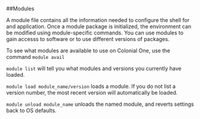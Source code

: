 ##Modules

A module file contains all the information needed to configure the shell for and application. Once a module package is initialized, the environment can be modified using module-specific commands. You can use modules to gain accesss to software or to use different versions of packages.

To see what modules are available to use on Colonial One, use the command `module avail`

`module list`
will tell you what modules and versions you currently have loaded.

`module load module_name/version` 
loads a module. If you do not list a version number, the most recent version will automatically be loaded.

`module unload module_name`
unloads the named module, and reverts settings back to OS defaults.
